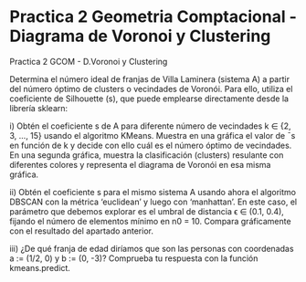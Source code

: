 # Practica 2 Geometria Comptacional - Diagrama de Voronoi y Clustering
Practica 2 GCOM - D.Voronoi y Clustering

Determina el número ideal de franjas de Villa Laminera (sistema A) a partir del número óptimo de clusters o vecindades de Voronói. Para ello, utiliza el coeficiente de Silhouette (s), que puede emplearse directamente desde la librería sklearn:

i) Obtén el coeficiente s de A para diferente número de vecindades k ∈ {2, 3, ..., 15} usando el algoritmo KMeans. Muestra en una gráfica el valor de ¯s en función de k y decide con ello cuál es el número óptimo de vecindades. En una segunda gráfica, muestra la clasificación (clusters) resulante con diferentes colores y representa el diagrama de Voronói en esa misma gráfica.

ii) Obtén el coeficiente s para el mismo sistema A usando ahora el algoritmo DBSCAN con la métrica ‘euclidean’ y luego con ‘manhattan’. En este caso, el parámetro que debemos explorar es el umbral de distancia ϵ ∈ (0.1, 0.4), fijando el número de elementos mínimo en n0 = 10. Compara gráficamente con el resultado del apartado anterior.

iii) ¿De qué franja de edad diríamos que son las personas con coordenadas a := (1/2, 0) y b := (0, -3)? Comprueba tu respuesta con la función kmeans.predict.
